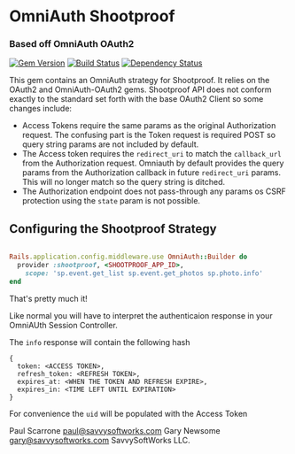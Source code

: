 # OmniAuth Shootproof
### Based off OmniAuth OAuth2

[![Gem Version](http://img.shields.io/gem/v/omniauth-shootproof.svg)][gem]
[![Build Status](https://travis-ci.org/SavvySoftWorksLLC/omniauth-shootproof.svg?branch=master)](https://travis-ci.org/SavvySoftWorksLLC/omniauth-shootproof)
[![Dependency Status](http://img.shields.io/gemnasium/SavvySoftWorksLLC/omniauth-shootproof.svg)][gemnasium]

[gem]: https://rubygems.org/gems/omniauth-shootproof
[travis]: http://travis-ci.org/SavvySoftWorksLLC/omniauth-shootproof
[gemnasium]:https://gemnasium.com/github.com/SavvySoftWorksLLC/omniauth-shootproof

This gem contains an OmniAuth strategy for Shootproof. It relies on the OAuth2 and OmniAuth-OAuth2 gems. Shootproof API does not conform exactly to the standard set forth with the base OAuth2 Client so some changes include:
- Access Tokens require the same params as the original Authorization request. The confusing part is the Token request is required POST so query string params are not included by default.
- The Access token requires the `redirect_uri` to match the `callback_url` from the Authorization request. Omniauth by default provides the query params from the Authorization callback in future `redirect_uri` params. This will no longer match so the query string is ditched.
- The Authorization endpoint does not pass-through any params os CSRF protection using the `state` param is not possible.

## Configuring the Shootproof Strategy

```ruby

Rails.application.config.middleware.use OmniAuth::Builder do
  provider :shootproof, <SHOOTPROOF_APP_ID>, 
    scope: 'sp.event.get_list sp.event.get_photos sp.photo.info'
end
```
That's pretty much it!

Like normal you will have to interpret the authenticaion response in your OmniAUth Session Controller.

The `info` response will contain the following hash
```
{
  token: <ACCESS TOKEN>,
  refresh_token: <REFRESH TOKEN>,
  expires_at: <WHEN THE TOKEN AND REFRESH EXPIRE>,
  expires_in: <TIME LEFT UNTIL EXPIRATION>
}
```

For convenience the `uid` will be populated with the Access Token

Paul Scarrone paul@savvysoftworks.com
Gary Newsome gary@savvysoftworks.com
SavvySoftWorks LLC.
